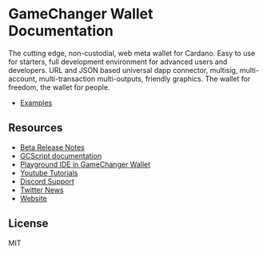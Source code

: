 # GameChanger Wallet Documentation

The cutting edge, non-custodial, web meta wallet for Cardano. Easy to use for starters, full development environment for advanced users and developers. URL and JSON based universal dapp connector, multisig, multi-account, multi-transaction multi-outputs, friendly graphics. The wallet for freedom, the wallet for people.

- [Examples](examples/README.md)


## Resources
- [Beta Release Notes](RELEASE.md)
- [GCScript documentation](https://beta-wallet.gamechanger.finance/doc/api/v2/api.html)
- [Playground IDE in GameChanger Wallet ](https://beta-wallet.gamechanger.finance/playground)
- [Youtube Tutorials](https://www.youtube.com/@gamechanger.finance)
- [Discord Support](https://discord.gg/vpbfyRaDKG)
- [Twitter News](https://twitter.com/GameChangerOk)
- [Website](https://gamechanger.finance)

## License
MIT 
    